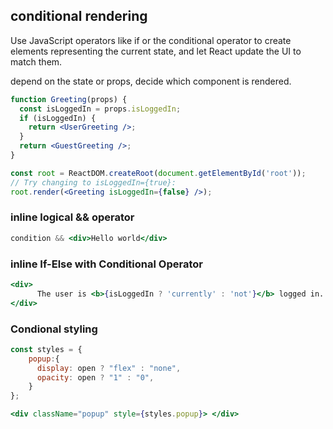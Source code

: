 ## conditional rendering
Use JavaScript operators like if or the conditional operator to create elements representing the current state, and let React update the UI to match them.

depend on the state or props, decide which component is rendered.
```jsx
function Greeting(props) {
  const isLoggedIn = props.isLoggedIn;
  if (isLoggedIn) {
    return <UserGreeting />;
  }
  return <GuestGreeting />;
}

const root = ReactDOM.createRoot(document.getElementById('root')); 
// Try changing to isLoggedIn={true}:
root.render(<Greeting isLoggedIn={false} />);
```

### inline logical && operator

```jsx
condition && <div>Hello world</div>
```

### inline If-Else with Conditional Operator

```jsx
<div>
      The user is <b>{isLoggedIn ? 'currently' : 'not'}</b> logged in.
</div>
```

### Condional styling
```jsx
const styles = {
    popup:{
      display: open ? "flex" : "none",
      opacity: open ? "1" : "0",
    }
};

<div className="popup" style={styles.popup}> </div>
```




